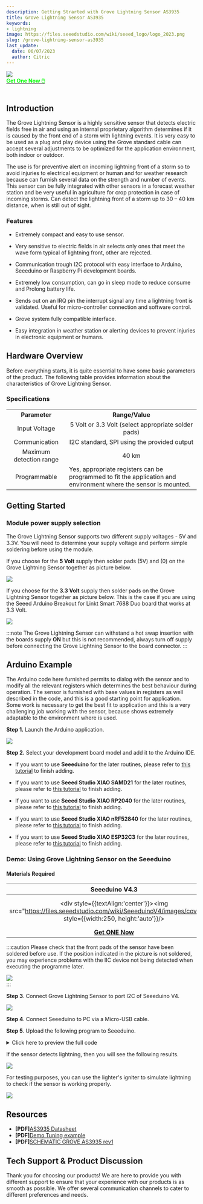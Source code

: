 ```yaml
---
description: Getting Strarted with Grove Lightning Sensor AS3935
title: Grove Lightning Sensor AS3935
keywords:
- lightning
image: https://files.seeedstudio.com/wiki/seeed_logo/logo_2023.png
slug: /grove-lightning-sensor-as3935
last_update:
  date: 06/07/2023
  author: Citric
---
```


<div style={{textAlign:'center'}}><img src="https://files.seeedstudio.com/wiki/Grove-lightning-sensor/6.jpg" style={{width:400, height:'auto'}}/></div>

<div class="get_one_now_container" style={{textAlign: 'center'}}>
    <a class="get_one_now_item" href="https://www.seeedstudio.com/Grove-Lightning-Sensor-AS3935-p-5603.html" target="_blank" rel="noopener noreferrer">
            <strong><span><font color={'FFFFFF'} size={"4"}> Get One Now 🖱️</font></span></strong>
    </a>
</div>

<br />

## Introduction

The Grove Lightning Sensor is a highly sensitive sensor that detects electric fields free in air and using an internal proprietary algorithm determines if it is caused by the front end of a storm with lightning events. It is very easy to be used as a plug and play device using the Grove standard cable can accept several adjustments to be optimized for the application environment, both indoor or outdoor. 

The use is for preventive alert on incoming lightning front of a storm so to avoid injuries to electrical equipment or human and for weather research because can furnish several data on the strength and number of events. This sensor can be fully integrated with other sensors in a forecast weather station and be very useful in agriculture for crop protection in case of  incoming storms. Can detect the lightning front of a storm up to 30 – 40 km distance, when is still out of sight.


### Features

- Extremely compact and easy to use sensor.

- Very sensitive to electric fields in air selects only ones that meet the wave form typical of lightning front, other are rejected.

- Communication trough I2C protocol with easy interface to Arduino, Seeeduino or Raspberry Pi development boards.

- Extremely low consumption, can go in sleep mode to reduce consume and Prolong battery life.

- Sends out on an IRQ pin the interrupt signal any time a lightning front is validated. Useful for micro-controller connection and software control.

- Grove system fully compatible interface.

- Easy integration in weather station or alerting devices to prevent injuries in electronic equipment or humans.

## Hardware Overview

Before everything starts, it is quite essential to have some basic parameters of the product. The following table provides information about the characteristics of Grove Lightning Sensor.


### Specifications

<table align="center">
	<tr>
	    <th align="center">Parameter</th>
	    <th align="center">Range/Value</th>
	</tr>
	<tr>
	    <td align="center">Input Voltage</td>
	    <td align="center">5 Volt or 3.3 Volt (select appropriate solder   
 pads)</td>
	</tr>
	<tr>
	    <td align="center">Communication</td>
	    <td align="center">I2C standard, SPI using the provided output</td>
	</tr>
	<tr>
	    <td align="center">Maximum detection range</td>
	    <td align="center">40 km</td>
	</tr>
	<tr>
	    <td align="center">Programmable</td>
	    <td align="left">Yes, appropriate registers can be programmed to fit the application and environment where the sensor is mounted.</td>
	</tr>
</table>


## Getting Started

### Module power supply selection

The Grove Lightning Sensor supports two different supply voltages - 5V and 3.3V. You will need to determine your supply voltage and perform simple soldering before using the module.

If you choose for the **5 Volt** supply then solder pads (5V) and (0) on the Grove Lightning Sensor together as picture below.

<div style={{textAlign:'center'}}><img src="https://files.seeedstudio.com/wiki/Grove-lightning-sensor/1.png" style={{width:500, height:'auto'}}/></div>


If you choose for the **3.3 Volt** supply then solder pads on the Grove Lightning Sensor together as picture below. This is the case if you are using the Seeed Arduino Breakout for Linkt Smart 7688 Duo board that works at 3.3 Volt.

<div style={{textAlign:'center'}}><img src="https://files.seeedstudio.com/wiki/Grove-lightning-sensor/2.png" style={{width:500, height:'auto'}}/></div>

:::note
The Grove Lightning Sensor can withstand a hot swap insertion with the boards supply **ON** but this is not recommended, always turn off supply before connecting the Grove Lightning Sensor to the board connector.
:::


## Arduino Example

The Arduino code here furnished permits to dialog with the sensor and to modify all the relevant registers which determines the best behaviour during operation. The sensor is furnished with  base values in registers as well described in the code, and this is a good starting point for application. Some work is necessary to get the best fit to application and this is a very challenging job working with the sensor, because shows extremely adaptable to the environment where is used.

**Step 1.** Launch the Arduino application.

<div style={{textAlign:'center'}}><img src="https://files.seeedstudio.com/wiki/seeed_logo/arduino.jpg" style={{width:800, height:'auto'}}/></div>

**Step 2.** Select your development board model and add it to the Arduino IDE.

- If you want to use **Seeeduino** for the later routines, please refer to [this tutorial](https://wiki.seeedstudio.com/Seeed_Arduino_Boards/) to finish adding.

- If you want to use **Seeed Studio XIAO SAMD21** for the later routines, please refer to [this tutorial](https://wiki.seeedstudio.com/Seeeduino-XIAO/#software) to finish adding.

- If you want to use **Seeed Studio XIAO RP2040** for the later routines, please refer to [this tutorial](https://wiki.seeedstudio.com/XIAO-RP2040-with-Arduino/#software-setup) to finish adding.

- If you want to use **Seeed Studio XIAO nRF52840** for the later routines, please refer to [this tutorial](https://wiki.seeedstudio.com/XIAO_BLE/#software-setup) to finish adding.

- If you want to use **Seeed Studio XIAO ESP32C3** for the later routines, please refer to [this tutorial](https://wiki.seeedstudio.com/XIAO_ESP32C3_Getting_Started/#software-setup) to finish adding.


### Demo: Using Grove Lightning Sensor on the Seeeduino

#### Materials Required

| Seeeduino V4.3 |  Grove - Lightning Sensor AS3935 |
|:--------------:|:--------------:|
| <div style={{textAlign:'center'}}><img src="https://files.seeedstudio.com/wiki/SeeeduinoV4/images/cover.JPG" style={{width:250, height:'auto'}}/></div> | <div style={{textAlign:'center'}}><img src="https://files.seeedstudio.com/wiki/Grove-lightning-sensor/6.jpg" style={{width:250, height:'auto'}}/></div> |
|[**Get ONE Now**](https://www.seeedstudio.com/Seeeduino-V4-2-p-2517.html)|[**Get ONE Now**](https://www.seeedstudio.com/Grove-Lightning-Sensor-AS3935-p-5603.html)|


:::caution
Please check that the front pads of the sensor have been soldered before use. If the position indicated in the picture is not soldered, you may experience problems with the IIC device not being detected when executing the programme later.

<div style={{textAlign:'center'}}><img src="https://files.seeedstudio.com/wiki/Grove-lightning-sensor/7.jpg" style={{width:400, height:'auto'}}/></div>
:::

**Step 3**. Connect Grove Lightning Sensor to port I2C of Seeeduino V4.

<div style={{textAlign:'center'}}><img src="https://files.seeedstudio.com/wiki/Grove-lightning-sensor/3.jpg" style={{width:700, height:'auto'}}/></div>


**Step 4**. Connect Seeeduino to PC via a Micro-USB cable.

**Step 5**. Upload the following program to Seeeduino.

<details>

<summary>Click here to preview the full code</summary>

```cpp
//*********************************************************************************
//***************  Designed for Seeed Grove sensor developments *******************
//***************  GROVE   FRANKLYN LIGHTNING SENSOR AS3935     *******************
//***************  front of lightning fall detection sensor     ******************* 
//***************                                               *******************
//*************** first release: 1.0 - 10/15/2022               ******************* 
//*************** Author: Davide Cogliati                       *******************
//*********************************************************************************
//
//Abstract on the work:
//------------------------------------------------------------------------------------------------------
//This GROVE Sensor board integrates the AS3935 a programmable fully integrated Lightning
//Sensor IC that detects the  approach of lightning activity in the vicinity and provides an
//estimation of distance to the head of the storm. In the AS3935 there is an embedded lightning
//algorithm that checks the incoming signal form during time and rejects the potential man-made 
//disturbers as false alarms.
//The AS3935 can also provide information on the noise level and inform the external microcontroller  
//in case of high  noise conditions, with the noise floor generator and noise floor  evaluation blocks. 
//These latter functions are  programmable via the internal registers to optimize the working on 
//field of the sensor itself (INDOOR, OUTDOOR).
//The AS3935 can be programmed via I²C or a 4-wire standard SPI. Also along with I²C it is possible to 
//choose among three different addresses (0X01, 0X02, 0X03). Two  clocks are internally generated by two different 
//RC-Oscillators: TRCO and SRCO and an automatic calibration  procedure can be run on command to increase the 
//precision of those oscillators any time the sensor is turned ON. 
//The board can be supplied by 5 Volt or by an internal  3.3 Volt voltage   regulator by choosing the correct settings 
//by jumper on the board.
//The board results very sensitive to electromagnetic fields so accidental peaks or false lightnings can be 
//revealed, of course the setup of the internal registers can optimize the false triggering events. 
//If a microprocessor is connected to the board via the  I²C bus and the IRQ pin provided on the board the 
//lightning alarms can be managed in the best way achieving also a filtering on the events writing an 
//appropriate algorithm.
//This board was tested connecting an oscilloscope on the IRQ pin output and running the SERIAL PLOTTER & SERIAL 
//MONITOR of  ARDUINO GUI then simulating disturbing actions or simulating lightning so to make the device 
//trigger as appropriate.
//Analisis of the experimental result show an extreme sensitivity to events and capability of the internal 
//firmware of the AS3935 to capture disturbance or simulated lightnings. Of course during test, modification 
//of the  internal registers was done in order to watch how the response changed.
//
//-----------------------------------------------------------------------------------------------------
//Sketch philosophy:                     ---------------------------------------------------------------
//-----------------------------------------------------------------------------------------------------
//This sketch has been designed to give an easy way to get working with the AS3935
//Grove sensor with all in a sketch. This sketch is an example on how to work out
//the sensor functionality in direct way, optimizing the register contents to influence
//the final behaviour of the sensor. Working with this sketch let you manage also in
//way the data ouput that can be in plain text form using the SERIAL MONITOR or in a
//graphical way using the SERIAL PLOTTER in the ARDUINO GUI.
//Only 1 library is needed, the "#include <Wire.h>  //FOR I2C MODE COMUNICATION BUS" in order
//to make all very simple, all other Software features are written by hand.
//
//This sketch provides testing of sensor internal registers and an I2C Device Address identification
//routine to test  the board  soldering   A0, A1 taps in order to change device address.
//This sketch doesn't manage the SPI functionality communication port but the the I2C port
//which is the GROVE standard. To work with the SPI port some jumper and soldering taps are
//provided on the board (SI tap) and a 4 way connector pads for SPI connection are
//placed on one side of the board.
//
//This board can work at 5.0 Volt or 3.3 Volt supply   to optimize the interfacing to the
//microcontroller supply voltage. To choose one or the other supply a system of easy
//jumper selection is provided on the board, the Standard supply is 5.0 Volt.
//If the SPI communication port will be used the communication instructions of these sketch
//should be modified so to use SPI instead of I2C and the ARDUINO 
//free "#include <SPI.h>  //FOR SPI MODE COMUNICATION BUS" is to be put instead of the 
//"#include <Wire.h>".
//This sketch is to get quickly using the sensor AS3935 without boring on many features
//to understand, but of course all necessary modification can be made to adapt it to final
//use in application.
//----------------------------------------------------------------------------------------------------
//
//********************************************************************************
//********************************************************************************
//********************************************************************************

#include <Wire.h>  //FOR I2C MODE COMUNICATION BUS


//------------------------------------------------------------------------------------------------
//bit0= 0  0= power ON ------> SET THIS MANUALLY to  POWER OFF STATE the SENSOR !!!
//         1= power OFF
//bit 1..5= AFE (gain) = 10010 (default value)
//Indoor  10010 suggested
//Outdoor 01110 suggested
//-----------------------------------------------------------------------------------------------
#define INDOOR            0b00100100 //power ON bit0= 0
#define OUTDOOR           0b00011100 //power ON bit0= 0
//-----------------------------------------------------------------------------------------------
#define DIRECT_COMMAND    0x96 //write this value in the following registers to operate a command
//---------------------------------
//  Action                 REGISTER
//---------------------------------
//  PRESET_DEFAULT          0x3C
//  CALIB_RCO               0x3D
//---------------------------------
//--------------------------------------------------
//global variables
//--------------------------------------------------
 char REG0X02reset_startup ;         //this is used during resetting STATISTICAL in working operation
 char REG0X02reset_startup_up ;      //this is used to start up the sensor
 char REG0X02reset_startup_down ;    //this is used to start down the sensor

//-----------------------------------------------------------------------------
//VERY IMPORTANT TO SEE RESULTS OUTPUT WITH ARDUINO SERIAL          -----------
//-----------------------------------------------------------------------------
//SET THE DISPLAY MODE WITH ARDUINO:
//select directly in ARDUINO GUI for "SERIAL MONITOR" or "SERIAL PLOTTING"
//----------------------------------------------------------------------------
//+) serial monitor   = data flow in legible format and variables readout
//+) serial plotting  = show  plotting of lightning events and other variables
//--------------------------------------------------------------------------------------------------------
char LITERAL_mode =1;  //0= no print data in SERIAL MONITOR,    1= yes print data on SERIAL MONITOR
char GRAPH_mode =0;    //0= no graphical data in SERIAL PLOTTER,  1= yes graphical data   SERIAL PLOTTER
//--------------------------------------------------------------------------------------------------------
  


//--------------------------------------------------------------------------------
//I2C ADDRESS SCANNER - FINDER          |
//---------------------------------------
//checks the presence of a valid AS3935 sensor online (this part can be omitted 
//in final application but use it during setting up for first time the I2C address
//----------------------------------------------------------------------------------
void setup()
{
  Serial.begin(9600); 
  
  if (LITERAL_mode ==1)
      {
      Serial.println("AS3935 LIGHTNING SENSOR| i2C SCANNER");
      Serial.println("Starting....");
      Serial.println("------------------------------------");
      delay(1000);
      }
  Wire.begin();
  Wire.setClock(100000); // set I2C  speed 

}

//------------------------------------------------------------------------------------
//------------------------------------------------------------------------------------
void loop()
{
  int c;
  int indevice;   //device number I2C address, in final application you can assign 
                  //directly the address (for example: indevice = 3;)
 
  //---------------------------------------------------
  // read/write functions for I2C mode:
  //---------------------------------------------------
  //**************************************************************************
  //**************************************************************************
  int done =1;       //flag to start self test on I2C sensor address
    indevice = 0;    //reset address value
    while (done)
    {

     
    indevice = indevice +1 ; 
    if (indevice > 7)
        indevice=0;
       
    Wire.requestFrom(indevice, 1);    // Request 1 bytes from slave device 
    
    if (LITERAL_mode ==1)
      {
       Serial.print("scanning device = 0x0");         // Print the character
       Serial.print(indevice);       
       Serial.println(" ");
      }
    delay(250);
  
    //-----------------------------------------------------------
    // SCANNED & FOUNF VALID  ADDRESS SHOWING REGISTER CONTENT
    //-----------------------------------------------------------
    //-----------------------------------------------------------
    while(Wire.available()) 
    {
        c = Wire.read();    // Receive a byte as character
        if (LITERAL_mode ==1)
         {
           Serial.println();               
           Serial.print("data=.......... valid address .................. ");  // Print the character RECEIVED
           Serial.println();             
           Serial.print("found ADDR: 0X0");
           Serial.print(indevice);
           Serial.print(" -->  answer: ");
           Serial.print("[ ");
           Serial.print((int)c);         // Print the character
           Serial.print(" ]");           
         }  
        //-------------------------------------------------------------------------------------------------
        //registers FOR SETTING I2C ADDRESS: A0 & A1 using the soldering TAPS on the GROVE SENSOR A0, A1
        //-------------------------------------------------------------------------------------------------
        //A0        A1         ADR  0X0 
        //****************************************************
        //SOLDER   SOLDER    < NOT ALLOWED !!!!>         *****
        //SOLDER   NO        0X01    ;SOLDER TAP A0      *****
        //NO       SOLDER    0X02    ;SOLDER TAP A1      *****
        //NO       NO        0X03    ;NO SOLDERED TAPS   *****
        //----------------------------------------------------
        //--------------------------------------------------------------------------------------------
        //LIST OF THE  SETUP AND RESULT REGISTERS OF THE AS3935       --------------------------------
        //--------------------------------------------------------------------------------------------
        //AS3935_REGISTER_NAMES     |  write=W / read=R  |   reserved bits = x, modifiable bits= a
        //--------------------------------------------------------------------------------------------
        // AFE_GAIN          = 0x00     W/R                 > XXaa aaaa                            
        // THRESHOLD,        = 0X01     W/R                 > aaaa aaaa
        // LIGHTNING_REG     = 0X02     W/R                 > Xaaa aaaa
        // INT_MASK_ANT      = 0X03     W/R                 > aaaa Xaaa
        // ENERGY_LIGHT_LSB  = 0X04     R                   > -
        // ENERGY_LIGHT_MSB  = 0X05     R                   > -
        // ENERGY_LIGHT_MMSB = 0X06     R                   > -
        // DISTANCE          = 0X07     R                   > -
        // DISP /TUNING CAP  = 0X08     W/R                 > aaaa aaaa
        // CALIB_TRCO        = 0x3A     R                   > -
        // CALIB_SRCO        = 0x3B     R                   > -
        // PRESET            = 0x3C     W/R                 > aaaa aaaa  <--YOU CAN SEND DIRECT COMMAND IN THIS REGISTER (set all to default)!!!
        // CALIB_RCO         = 0x3D     W/R                 > aaaa aaaa  <--YOU CAN SEND DIRECT COMMAND IN THIS REGISTER (self calibration) !!!
        //--------------------------------------------------------------------------------------------
        //
        //--------------------------------------------------------------------------------------------
        //TUNE UP THE SENSOR &  write  data to  selected register  !                 ----------------
        //--------------------------------------------------------------------------------------------
        //for more .... PLEASE REFERE TO DATASHEET AS3935 !!!                        -----------------
        //--------------------------------------------------------------------------------------------
        //REGISTER 0X00: bits [0] and bits [1..5]
        //----------------------------------------
          if (LITERAL_mode ==1)
          {  
            Serial.println();
            Serial.print("writing to REGISTER 0x00 ");
          }  
        Wire.beginTransmission(indevice);
        Wire.write(0x00);
        //------------------------------
        //bit0= 0  power ON ------> SET THIS MANUALLY IF WANT TO PUT IN POWER OFF STATE THE SENSOR !!!
        //bit 1..5= AFE (gain) = 10010 (default value)
        //Indoor  10010 suggested
        //Outdoor 01110 suggested
        //------------------------------
        //BYTE = 00 10010 0 (0x24 hex)
        //------------------------------
        //INDOOR  = if indoor ...
        //OUTDOOR = if outdoor...
        Wire.write(INDOOR);
        Wire.endTransmission(true);
        if (LITERAL_mode ==1)
           {   
             Serial.println();
             Serial.print("Done ! ");
             Serial.println();
           }  
        delay(200);
        //------------------------------------------
        //REGISTER 0X01: bits [0..3] and bits[4..6]
        //------------------------------------------
        if (LITERAL_mode ==1)
         { 
          Serial.println();
          Serial.print("writing to REGISTER 0x01 ");
         }  
        Wire.beginTransmission(indevice);
        Wire.write(0x01);
        //-------------------------------------------------
        //bit0..3 watchdog threshold = 0010 (default value)
        //bit4..6 noise floor level  = 010  (default value)
        //---------------------------------------------------------------------------------------------------------------------------------------------
        // Continuous Input Noise Level |[μVrms]              Continuous Input Noise Level                     REG0x01[6]  REG0x01[5]    REG0x01[4]
        //    [μVrms] (oudoor)                                        [μVrms] (Indoor)  
        //---------------------------------------------------------------------------------------------------------------------------------------------
        //      390                                                          28                                   0         0           0
        //      630                                                          45                                   0         0           1
        //      860                                                          62                                   0         1           0
        //      1100                                                         78                                   0         1           1
        //      1140                                                         95                                   1         0           0
        //      1570                                                         112                                  1         0           1
        //      1800                                                         130                                  1         1           0
        //      2000                                                         146                                  1         1           1
        //---------------------------------------------------------------------------------------------------------------------------------------------  
        //BYTE = 0 010 0010 (0x22 hex)
        //-------------------------------------------------
        
        Wire.write(0b00100010);
        Wire.endTransmission(true);
        if (LITERAL_mode ==1)
        {  
          Serial.println();
          Serial.print("Done ! ");
          Serial.println();
        } 
        delay(200);
        //-------------------------------------
        //REGISTER 0X02:
        //-------------------------------------
        if (LITERAL_mode ==1)
        {  
         Serial.println();
         Serial.print("writing to REGISTER 0x02 ");
        }  
        Wire.beginTransmission(indevice);
        Wire.write(0x02);
        //-------------------------------------------------
        //bit0..3 spike rejection = 0010 (default value)    ------> greater values gives more rejection
        //                                                  ------> against disturbance but decreases sensitivity
        //bit4..5 number of lightnings = 00 (default value) ------> you can modify these 2 bits as required
        //bit6   clear statistics = 1 (default value)       ------> clear internal collected data
        //BYTE = 0 100 0010 (0x42 hex)
        //-------------------------------------------------
        REG0X02reset_startup_up =   0b01000010;   //this is used during resetting STATISTICAL in working operation
        REG0X02reset_startup_down = 0b00000010;   //this is used during resetting STATISTICAL in working operation
        REG0X02reset_startup   = 0b01000010;      //this is used at start  the sensor
        Wire.write( REG0X02reset_startup);
        Wire.endTransmission(true);
        if (LITERAL_mode ==1)
        {   
          Serial.println();
          Serial.print("Done ! ");
          Serial.println();
        }  
        delay(200);
        //-------------------------------------
        //REGISTER 0X03:
        //-------------------------------------
          if (LITERAL_mode ==1)
      {     
        Serial.println();
        Serial.print("writing to REGISTER 0x03");
       }  
        Wire.beginTransmission(indevice);
        Wire.write(0x03);
        //-------------------------------------------------
        //bit5    mask disturber  = 0 (default value -> NO MASKING)
        //bit6..7 frequency division ratio for  tuning  = 00 (default value)
        //all other bits  are reserved or read only !!!
        //BYTE = 0 000 0000 (0x00 hex)
        //-------------------------------------------------
        Wire.write(0b00000000);
        Wire.endTransmission(true);
        if (LITERAL_mode ==1)
         {    
          Serial.println();
          Serial.print("Done ! ");
          Serial.println();
         }  
        delay(200);
        //-----------------------------------------------------
        //REGISTER 0X08:
        //-----------------------------------------------------
        if (LITERAL_mode ==1)
        {   
          Serial.println();
          Serial.print("writing to REGISTER 0x08 ");
        }  
        Wire.beginTransmission(indevice);
        Wire.write(0x08);
        //-------------------------------------------------
        //bit0..3 Internal Tuning Capacitors (from 0 to 120pF in steps of 8pF) = 000 (default value) ---> to get best match to 500 kHz resonance frequency
        //------------------------------------
        // Here you give the value of the capacitor you want turned on. It accepts up to 120pF in steps of 8pF: 8, 16, 24, 32 etc.The change in frequency is
        // somewhat modest. At the maximum value you can lower the frequency up to 22kHz. As a starting point, the products designed in house ship around 496kHz
        //(though of course every board is different) putting you within one percenT of a perfect resonance; the datasheet specifies being within 3.5 percent as
        // optimal. 
        //
        //
        //bit5    Display TRCO on IRQ pin  = 0 (default value) ---------> put it to "1" to enable frequency square wave OUT on INT pin of the board !
        //bit6    Display SRCO on IRQ pin  = 0 (default value) ---------> put it to "1" to enable frequency square wave OUT on INT pin of the board !
        //bit7    Display LCO on IRQ pin   = 0 (default value) ---------> put it to "1" to enable antenna resonance frequency square wave OUT on INT pin of the board !
        //-------------------------------------
        //TRCO - Timer RCO Oscillators 1.1MHz
        //SRCO - System RCO at 32.768kHz
        //LCO - Frequency of the Antenna
        //-------------------------------------
        //BYTE = 0 000 0000 (0x00 hex)
        //-----------------------------------------------------------------------------------------------------------------------------------
        //STEPS TO DEBUG HARDWARE THE RESONANCE FREQUENCY OF THE BOARD:
        //--------------------------------------------------------------
        //1) Observing LCO 500 Khz center resonance frequency requires to connect an oscilloscope probe to the IRQ pin of the Seed Grove AS3935
        //2) Then place bit 7= 1 and bit 5=0, bit 6=0;
        //3) Then start application after programming with this Sketch.
        //4) Finally the frequency measured must be multiplied by the internal DIVISION FACTOR as shown below:
        //-----------------------------------------------------------------------------------------------------------------------------------
        // Division Ratio REG0x03[7] REG0x03[6]
        //  16          0               0
        //  32          0               1
        //  64          1               0
        //  128         1               1
        //-------------------------------------------------------------------------------------------------------------------------------
        //In this case DIV RATIO= 16, so if the measure is 31.9 kHz this is finally 510.4 kHz 31.9 x 16), and is a 2.0 % variation 
        //and is OK because  the data sheet suggests to stay < 3.5 % to achieve best results with the board.
        //--------------------------------------------------------------------------------------------------------------------------------
        Wire.write(0b00000000);  //to achieve LCO on IRQ pin program (0b10000000)
        Wire.endTransmission(true);
        if (LITERAL_mode ==1)
         { 
           Serial.println();
           Serial.print("Done ! ");
           Serial.println();
         } 
        delay(200);
        //***************************************************************************
        //------------------------------------------------
        //OPTIONAL direct command issue to the AS3935
        //------------------------------------------------
        //-----------------------------------------------------------------------------------------------
        //  DIRECT_COMMAND    0x96 //write this value in the following registers to operate a command
        //---------------------------------
        //  Action                 REGISTER
        //---------------------------------
        //  PRESET_DEFAULT          0x3C
        //  CALIB_RCO               0x3D
        //---------------------------------
             if (false)     //------> write "true" to activate direct command
            { 
             Wire.beginTransmission(indevice);
             Wire.write(0x3C);
             Wire.write(0x96);
             Wire.endTransmission(true);
             if (LITERAL_mode ==1)
              {    
                Serial.println();
                Serial.print("Done PRESET DEFAULT ! ");
                Serial.println();
               }  
             delay(1500);
            }
            //---------------------------------
            if (false)     //------> write "true" to activate direct command
            { 
             Wire.beginTransmission(indevice);
             Wire.write(0x3D);
             Wire.write(0x96);
             Wire.endTransmission(true);
             if (LITERAL_mode ==1)
              {    
                Serial.println();
                Serial.print("Done CALIBRATION RCO ! ");
                Serial.println();
               }  
             delay(1500);
             }
        //***************************************************************************
        //-------------------------------------------------------------------------
        //SCAN INTERNAL SETTING REGISTERS AND SHOW SETUP SAVED IN I2C   !!!
        //-------------------------------------------------------------------------
        int NOISEFLOOR;
        int SPIKEREJECTION; 
        int WATCHDOGTHRESHOLD; 
        
        if (LITERAL_mode ==1)
         {   
           Serial.print("DEVICE REGISTERS [0X00] to [0x08]  and [0x3A, 0X3B] ");
         }     
        //indevice = 3;
        for (int i=0; i<9; i++)
          { 
            Wire.beginTransmission(indevice);
            Wire.write(i); //address to be read  
            Wire.endTransmission(false);   //do not release the line!
            if (LITERAL_mode ==1)
              {   
               //Serial.print("DEVICE REGISTERS [0X00] to [0x08]  and [0x3A, 0X3B] "); 
               Serial.println();             
               Serial.print("REGISTER address = 0x0");   
               Serial.print(i);               // Print the character
            } 
            delay(200);
            Wire.requestFrom(indevice,1); // request bytes from register XY
             //-----------------------------------------------------------------------

            c=0;
            while(Wire.available())
              {
                 c = Wire.read();    // Receive a byte as character
               if (i== 1)
                {
                 NOISEFLOOR= c;
                 NOISEFLOOR = NOISEFLOOR & (0b01110000);
                 NOISEFLOOR = NOISEFLOOR / 16; ; //shift  to right 4 bits.
                }
               if (i== 1)         
                {
                 SPIKEREJECTION= c;
                 SPIKEREJECTION = SPIKEREJECTION & (0b00001111);
                }
                if (i== 2)
                {
                  WATCHDOGTHRESHOLD= c;
                  WATCHDOGTHRESHOLD =  WATCHDOGTHRESHOLD & (0b00001111);
                }

               if (LITERAL_mode ==1)
               {        
                Serial.print(" *** REGISTER data= [ ");         // Print the character
                Serial.print((unsigned int)c);
                Serial.print(" ]");
               }   
             }
             delay(200);
          }
            //------------------------------------------------
            //OUTPUT OF MAIN SETUP
            //------------------------------------------------
            if (LITERAL_mode ==1)
              {  
               Serial.println();
               Serial.println("*************************************************************************");
               Serial.println("* THESE REGISTER INFLUENCE SYSTEM DETECTION FIGURE, MODIFY AS NECESSARY *");
               Serial.println("*************************************************************************");
               Serial.println();
               Serial.print("Noise floor set: ");
               Serial.println(NOISEFLOOR,DEC);
               Serial.print("Spike rejection is: ");
               Serial.println(SPIKEREJECTION,DEC);
               Serial.print("WATCHDOG setpoint is: ");
               Serial.println(WATCHDOGTHRESHOLD,DEC);
               }

         
            //----------------------------------
            //----------------------------------
            //---------------------------------------------------------------------------------
            //special registers SETUP   -------------------------------------------------------
            //---------------------------------------------------------------------------------
            // TRCO              = 0x3A  calibration state of TRCO
            // bit7 =  TRCO_CALIB_DONE  Calibration of TRCO done (1=successful)
            // bit6 =  TRCO_CALIB_NOK   Calibration of TRCO unsuccessful (1=not successful)
            //---------------------------------------------------------------------------------  
            // SRCO              = 0X3B calibration state of SRCO
            // bit7 =  SRCO_CALIB_DONE  Calibration of TRCO done (1=successful)
            // bit6 =  SRCO_CALIB_NOK   Calibration of TRCO unsuccessful (1=not successful)
            //---------------------------------------------------------------------------------
            if (LITERAL_mode ==1)
             { 
              Serial.println("*****************************************************");
              Serial.println("State of calibration of the sensor:");
              Serial.println("*****************************************************");
              }
            Wire.beginTransmission(indevice);
            Wire.write(0x3A); //address to be read 
            Wire.endTransmission(false);   //do not release the line!
             if (LITERAL_mode ==1)
              { 
                Serial.println();        // carriage return after the last label
                Serial.print("REGISTER address = 0x3A");         // Print the character
              }
            Wire.requestFrom(indevice,1); // request bytes from register XY
            //-------------------------------------------------------------------------
            c=0;
            while(Wire.available())
            {
               c = Wire.read();    // Receive a byte as character
                if (LITERAL_mode ==1)
               {
                 Serial.print(" *** REGISTER data= [ ");         // Print the character
                 Serial.print(c, BIN);         // Print the character 
                 Serial.print(" ]");
                 Serial.println();
                 c= c & 0b10000000;
                   if(c > 0)
                   Serial.print("< TRCO calibration DONE >");         // Print the character
                   if(c == 0)
                   Serial.print("< TRCO calibration NOT DONE >");         // Print the character
              }
             }
            delay(200);
            //-----------------------------------------------------------
            Wire.beginTransmission(indevice);
            Wire.write(0x3B); //address to be read 
            Wire.endTransmission(false);   //do not release the line!

            if (LITERAL_mode ==1)
             { 
               Serial.println();        // carriage return after the last label
               Serial.print("REGISTER address = 0x3B");         // Print the character
              }
            Wire.requestFrom(indevice,1); // request bytes from register XY
            c=0;
            while(Wire.available())
             {
               c = Wire.read();    // Receive a byte as character
                 if (LITERAL_mode ==1)
                  { 
                    Serial.print(" *** REGISTER data= [ ");         // Print the character
                    Serial.print(c,BIN);         // Print the character 
                    Serial.print(" ]");
                    Serial.println();
                     c= c & 0b10000000;
                       if(c > 0)
                       Serial.print("< SRCO calibration DONE >");             // Print the character
                       if(c == 0)
                       Serial.print("< SRCO calibration NOT DONE >");         // Print the character
                    Serial.println();
                    Serial.println("*****************************************************");
                   }
            done =0;     //---------> DONE THE CALIBRATION AND INTERNAL REGISTERS SETUP EXIT "while loop"
            }
            delay(200);
        }
        delay(1000); 
     }
             //--------------------------------------------------------------------------
             //WAITING CYCLE - ENDLESS - LOOKING FOR LIGHTNINGS
             //variables from AS3935 during operative cycle
             //--------------------------------------------------------------------------
             int INT_struck ; //event interrupt register
             int N_lightning; //number of lightnings detected
             int Av_distance; //average distance extimation
             int NOISE; //interrupt for high noise level
             int Disturber; //interrupt for disturber detected
             int L_struck; //interrupt for lightning detected
             int Distance; //estimated hit distance
             int Energy_LSB; //energy single event LOW BYTE
             int Energy_MSB; //energy single event HIGH BYTE
             int Energy_MMSB; //energy single event AV.Energy content
             //-------------------------------------------------
             //-------------------------------------------------
             //GRAPH SCALING MIN-MAX: MODIFY AS YOU LIKE!!!
             //-------------------------------------------------
             int  MAX_scale =30;        //setting max Y of plotting
             int  min_scale =0;         //setting min Y of plotting
             //-------------------------------------------------
             //PRINT OUT METHOD:
             //---------------------------------------------------------------------------
             //  LITERAL_mode =0;    //0= no printing data on SERIAL MONITOR
             //  GRAPH_mode   =1;    //1= yes print graphical data in SERIAL PLOTTER
             //---------------------------------------------------------------------------
             //*****************************************
             //SET UP THE PLOTTER X-Y READINGS (X= time)
             //*****************************************
            Serial.print("MAX"); //max line marker
            Serial.print(" ");
            Serial.print("min");//min line marker 
            Serial.print(" ");
            //*****************************************
            //SETUP LABELS NAME
            //*****************************************
            Serial.print("NOISE");
            Serial.print(" ");
            Serial.print("Disturber");
            Serial.print(" ");
            Serial.print("Distance");
            Serial.print(" ");
            Serial.print("Energy_MSB/20");  //SCALED FACTOR /20
            Serial.print(" ");
            Serial.print("Energy_MMSB");
            //Serial.print(" ");
            Serial.println();
            //**************************************************
            //**************************************************
            // STARTING ENDLESS OBSERVATION CYCLE FOR EVENTS
            //**************************************************
            //**************************************************
             while (1)
             {
               if (LITERAL_mode ==1)
              { 
               Serial.println();
               Serial.print(" *** WAITING FOR LIGHTNING - WATCHING ");         // Print the character
               Serial.println();
              } 
               //------------------------------------------------------------------------
               //register OF INTEREST reading !
               //------------------------------------------------------------------------               
           // indevice = 3;

               //------------------------------------------------------------------
               //CHECK FOR INCOMING INT MESSAGE ON REG 0X03 bit= INT_L ---> "1000"
               //------------------------------------------------------------------
            Wire.beginTransmission(indevice);
            Wire.write(0x03); //address to be read
            Wire.endTransmission(false);   //do not release the line!
            Wire.requestFrom(indevice,1); // request bytes from register XY
            c=0;
            while(Wire.available())
            {
              //------------------------
              //CLEAN the variables
              //------------------------
              NOISE =0 ;
              Disturber =0;
              L_struck =0 ;
              Distance =0 ;
              Energy_LSB =0 ;
              Energy_MSB =0 ;
              Energy_MMSB =0 ;
              //------------------------
              c = Wire.read();    // Receive a byte as character
              INT_struck = c;
              NOISE  =INT_struck & (0b00000001);
              Disturber  =INT_struck & (0b00000100);
              L_struck  =(INT_struck & (0b00001000))/8;  //this is a flag bit so can be 0 or 1.
             }
           //------------------------------------------------------------------------------------------------
           //DEBUG ALL !!!
           //------------------------------------------------------------------------------------------------
           // L_struck =1; --->   this show all messages, testing purpose-DEBUG of AS3935 system remove "//"
           //
           //-------------------------------------------------------------------------------------------------
          if ((GRAPH_mode == 1) & (L_struck ==0))
            {
            //------------------------------------------------
            //GRAPH- PLOTTER  FORM OF EVENT READINGS
            //------------------------------------------------
          
            Serial.print(MAX_scale);
            Serial.print(" ");
            
            Serial.print(min_scale);
            Serial.print(" ");
            //Disturber=20;
            //Distance=30;
            //Energy_MMSB=40;
            //------------------------------------------------
            Serial.print(NOISE,DEC);
            Serial.print(" ");
            Serial.print(Disturber,DEC);
            Serial.print(" ");
            Serial.print(Distance,DEC);
            Serial.print(" ");
            //Serial.println(Energy_LSB,DEC);
            //Serial.print(" ");
            Energy_MSB = Energy_MSB/20;   //JUST A SCALING FACTOR TO PLOT !
            Serial.print(Energy_MSB,DEC);
            Serial.print(" ");
            Serial.print(Energy_MMSB,DEC);
            Serial.print(" ");
            Serial.println();
            } 
           //------------------------------------------------------------------------------
           if (L_struck > 0)
            {
          
           //----------------------------------------------------------------
           //distance estimation - other lightning data - energy calculation
           //----------------------------------------------------------------
           //DISTANCE:
           //---------------
            Wire.beginTransmission(indevice);
            Wire.write(0x07); //address to be read
            Wire.endTransmission(false);   //do not release the line!
            Wire.requestFrom(indevice,1); // request bytes from register XY
            c=0;
            while(Wire.available())
            {
            c = Wire.read();    // Receive a byte as character
            Distance = c;
            Distance  = Distance & (0b00111111);
            }
            //-------------------------
            //ENERGY LSB - MSB - MAIN
            //-------------------------
            Wire.beginTransmission(indevice);
            Wire.write(0x04);              //address to be read
            Wire.endTransmission(false);   //do not release the line!
            Wire.requestFrom(indevice,1);  // request bytes from register XY
            c=0;
            while(Wire.available())
            {
            c = Wire.read();    // Receive a byte as character
            Energy_LSB = c;
             }
            //-------------------------
            //ENERGY MSB 
            //-------------------------
            Wire.beginTransmission(indevice);
           // Wire.requestFrom(indevice, 1);    // Request 1 bytes from slave device 
            Wire.write(0x05); //address to be read
            Wire.endTransmission(false);   //do not release the line!
            Wire.requestFrom(indevice,1); // request bytes from register XY
            c=0;
            while(Wire.available())
            {
            c = Wire.read();    // Receive a byte as character
            Energy_MSB = c;
             }
            //-------------------------
            //ENERGY MMSB 
            //-------------------------
            Wire.beginTransmission(indevice);
            Wire.write(0x06); //address to be read
            Wire.endTransmission(false);   //do not release the line!
            Wire.requestFrom(indevice,1); // request bytes from register XY
            c=0;
            while(Wire.available())
            {
            c = Wire.read();    // Receive a byte as character
            Energy_MMSB = c;
            Energy_MMSB  = Energy_MMSB & (0b00011111);
            }
            //-------------------------------------------------------------------------
            //select type of readout FULL NUMERICAL DATA or GRAPH DATA
            //-------------------------------------------------------------------------
            if (GRAPH_mode == 1)
            {
            //------------------------------------------------
            //LEGIBILE FORM OF EVENT READINGS
            //------------------------------------------------
            Serial.print(MAX_scale);
            Serial.print(" ");
            
            Serial.print(min_scale);
            Serial.print(" ");
            //------------------------------------------------
            Serial.print(NOISE,DEC);
            Serial.print(" ");
            Serial.print(Disturber,DEC);
            Serial.print(" ");
            Serial.print(Distance,DEC);
            Serial.print(" ");
            //Serial.println(Energy_LSB,DEC);
            //Serial.print(" ");
            Energy_MSB = Energy_MSB/20;   //JUST A SCALING FACTOR TO PLOT !
            Serial.print(Energy_MSB,DEC);
            Serial.print(" ");
            Serial.print(Energy_MMSB,DEC);
            Serial.print(" ");
            Serial.println();
            } 
            if (LITERAL_mode == 1)
            {
            //------------------------------------------------
            //LEGIBILE FORM OF EVENT READINGS
            //------------------------------------------------
            Serial.println();
            Serial.println("*****************************************************");
            Serial.println();
            Serial.print("Noise LEVEL detected: ");
            Serial.println(NOISE,DEC);
            Serial.print("Disturber detected: ");
            Serial.println(Disturber,DEC);
            Serial.print("Lightining detected: ");
            Serial.println( L_struck,DEC);
            Serial.println();
            Serial.print("Estimated hit distance: ");
            Serial.println(Distance,DEC);
            Serial.print("LSB single event energy: ");
            Serial.println(Energy_LSB,DEC);
            Serial.print("MSB single event energy: ");
            Serial.println(Energy_MSB,DEC);
            Serial.print("MMSB single event energy: ");
            Serial.println(Energy_MMSB,DEC);
            } 
        //---------------------------------------------------------------------------------
        //-----------------------------------------------------------
        //CLEAN UP REGISTERS for  OLD DATA activate if required
        //for final application
        //-----------------------------------------------------------
       if (false)  //replace with "true" to activate !
        {
        //-------------------------------------
        //REGISTER 0X02:
        //-------------------------------------
         if (LITERAL_mode == 1)
           {
            Serial.println();
            Serial.print("writing to REGISTER 0x02 ");
          }
         Wire.beginTransmission(indevice);
         Wire.write(0x02);
        //-------------------------------------------------
        //bit0..3 spike rejection = 0010 (default value)  --------> greater values gives more rejection
        //                                                --------> against disturbance but decreases sensitivity
        //bit4..5 number of lightnings = 00 (default value)
        //bit6   clear statistics = 1 (default value)
        //BYTE = 0 100 0010 (0x42 hex)
        //-------------------------------------------------
        //toggle 1-0-1 to reset statistics
        //-------------------------------------------------
        Wire.write(REG0X02reset_startup_up);
        Wire.endTransmission(true);
        delay(200);
        //--------------------------
        Wire.write(REG0X02reset_startup_down);
        Wire.endTransmission(true);
        delay(200);
        //-------------------------
        Wire.write(REG0X02reset_startup_up);
        Wire.endTransmission(true);
        if (LITERAL_mode == 1)
          {
            Serial.println();
            Serial.print("Done ! ");
            Serial.println();
          } 
        }
        delay(200);
        //------------------------------
        //------------------------------
        //------------------------------
      }         
     delay(1000);  // <------------- SCANNING INTERVAL .... MODIFY AS NEEDED !!!
             
    }

  }   
//-----------------------------------------------------------------------------
//------------------ END OF SKETCH  -------------------------------------------
//-----------------------------------------------------------------------------
```

</details>

If the sensor detects lightning, then you will see the following results.

<div style={{textAlign:'center'}}><img src="https://files.seeedstudio.com/wiki/Grove-lightning-sensor/4.png" style={{width:500, height:'auto'}}/></div>

For testing purposes, you can use the lighter's igniter to simulate lightning to check if the sensor is working properly.

<div style={{textAlign:'center'}}><img src="https://files.seeedstudio.com/wiki/Grove-lightning-sensor/5.jpg" style={{width:600, height:'auto'}}/></div>

## Resources

- **[PDF]**[AS3935 Datasheet](https://files.seeedstudio.com/wiki/Grove-lightning-sensor/AS3935_Datasheet_EN_v2.pdf)
- **[PDF]**[Demo Tuning example](https://files.seeedstudio.com/wiki/Grove-lightning-sensor/Demo-Tuning_example.pdf)
- **[PDF]**[SCHEMATIC GROVE AS3935 rev1](https://files.seeedstudio.com/wiki/Grove-lightning-sensor/SCHEMATIC-GROVE-AS3935-rev1.pdf)


## Tech Support & Product Discussion

Thank you for choosing our products! We are here to provide you with different support to ensure that your experience with our products is as smooth as possible. We offer several communication channels to cater to different preferences and needs.

<div class="button_tech_support_container">
<a href="https://forum.seeedstudio.com/" class="button_forum"></a> 
<a href="https://www.seeedstudio.com/contacts" class="button_email"></a>
</div>


<div class="button_tech_support_container">
<a href="https://discord.gg/eWkprNDMU7" class="button_discord"></a> 
<a href="https://github.com/Seeed-Studio/wiki-documents/discussions/69" class="button_discussion"></a>
</div>














